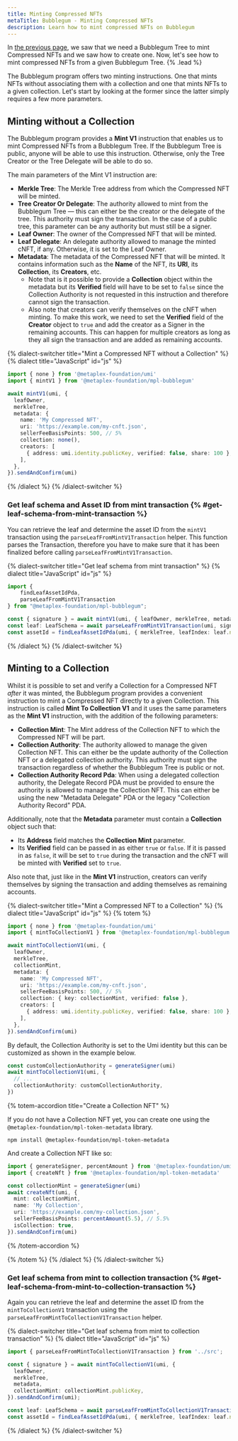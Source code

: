 ```yaml
---
title: Minting Compressed NFTs
metaTitle: Bubblegum - Minting Compressed NFTs
description: Learn how to mint compressed NFTs on Bubblegum
---
```


In [the previous page](/bubblegum/create-trees), we saw that we need a Bubblegum Tree to mint Compressed NFTs and we saw how to create one. Now, let's see how to mint compressed NFTs from a given Bubblegum Tree. {% .lead %}

The Bubblegum program offers two minting instructions. One that mints NFTs without associating them with a collection and one that mints NFTs to a given collection. Let's start by looking at the former since the latter simply requires a few more parameters.

## Minting without a Collection

The Bubblegum program provides a **Mint V1** instruction that enables us to mint Compressed NFTs from a Bubblegum Tree. If the Bubblegum Tree is public, anyone will be able to use this instruction. Otherwise, only the Tree Creator or the Tree Delegate will be able to do so.

The main parameters of the Mint V1 instruction are:

- **Merkle Tree**: The Merkle Tree address from which the Compressed NFT will be minted.
- **Tree Creator Or Delegate**: The authority allowed to mint from the Bubblegum Tree — this can either be the creator or the delegate of the tree. This authority must sign the transaction. In the case of a public tree, this parameter can be any authority but must still be a signer.
- **Leaf Owner**: The owner of the Compressed NFT that will be minted.
- **Leaf Delegate**: An delegate authority allowed to manage the minted cNFT, if any. Otherwise, it is set to the Leaf Owner.
- **Metadata**: The metadata of the Compressed NFT that will be minted. It contains information such as the **Name** of the NFT, its **URI**, its **Collection**, its **Creators**, etc.
  - Note that is it possible to provide a **Collection** object within the metadata but its **Verified** field will have to be set to `false` since the Collection Authority is not requested in this instruction and therefore cannot sign the transaction.
  - Also note that creators can verify themselves on the cNFT when minting. To make this work, we need to set the **Verified** field of the **Creator** object to `true` and add the creator as a Signer in the remaining accounts. This can happen for multiple creators as long as they all sign the transaction and are added as remaining accounts.

{% dialect-switcher title="Mint a Compressed NFT without a Collection" %}
{% dialect title="JavaScript" id="js" %}

```ts
import { none } from '@metaplex-foundation/umi'
import { mintV1 } from '@metaplex-foundation/mpl-bubblegum'

await mintV1(umi, {
  leafOwner,
  merkleTree,
  metadata: {
    name: 'My Compressed NFT',
    uri: 'https://example.com/my-cnft.json',
    sellerFeeBasisPoints: 500, // 5%
    collection: none(),
    creators: [
      { address: umi.identity.publicKey, verified: false, share: 100 },
    ],
  },
}).sendAndConfirm(umi)
```

{% /dialect %}
{% /dialect-switcher %}

### Get leaf schema and Asset ID from mint transaction {% #get-leaf-schema-from-mint-transaction %}

You can retrieve the leaf and determine the asset ID from the `mintV1` transaction using the `parseLeafFromMintV1Transaction` helper. This function parses the Transaction, therefore you have to make sure that it has been finalized before calling `parseLeafFromMintV1Transaction`.

{% dialect-switcher title="Get leaf schema from mint transaction" %}
{% dialect title="JavaScript" id="js" %}

```ts
import {
    findLeafAssetIdPda,
    parseLeafFromMintV1Transaction
} from "@metaplex-foundation/mpl-bubblegum";

const { signature } = await mintV1(umi, { leafOwner, merkleTree, metadata }).sendAndConfirm(umi, { confirm: { commitment: 'confirmed' } });
const leaf: LeafSchema = await parseLeafFromMintV1Transaction(umi, signature);
const assetId = findLeafAssetIdPda(umi, { merkleTree, leafIndex: leaf.nonce });
```

{% /dialect %}
{% /dialect-switcher %}

## Minting to a Collection

Whilst it is possible to set and verify a Collection for a Compressed NFT _after_ it was minted, the Bubblegum program provides a convenient instruction to mint a Compressed NFT directly to a given Collection. This instruction is called **Mint To Collection V1** and it uses the same parameters as the **Mint V1** instruction, with the addition of the following parameters:

- **Collection Mint**: The Mint address of the Collection NFT to which the Compressed NFT will be part.
- **Collection Authority**: The authority allowed to manage the given Collection NFT. This can either be the update authority of the Collection NFT or a delegated collection authority. This authority must sign the transaction regardless of whether the Bubblegum Tree is public or not.
- **Collection Authority Record Pda**: When using a delegated collection authority, the Delegate Record PDA must be provided to ensure the authority is allowed to manage the Collection NFT. This can either be using the new "Metadata Delegate" PDA or the legacy "Collection Authority Record" PDA.

Additionally, note that the **Metadata** parameter must contain a **Collection** object such that:

- Its **Address** field matches the **Collection Mint** parameter.
- Its **Verified** field can be passed in as either `true` or `false`. If it is passed in as `false`, it will be set to `true` during the transaction and the cNFT will be minted with **Verified** set to `true`.

Also note that, just like in the **Mint V1** instruction, creators can verify themselves by signing the transaction and adding themselves as remaining accounts.

{% dialect-switcher title="Mint a Compressed NFT to a Collection" %}
{% dialect title="JavaScript" id="js" %}
{% totem %}

```ts
import { none } from '@metaplex-foundation/umi'
import { mintToCollectionV1 } from '@metaplex-foundation/mpl-bubblegum'

await mintToCollectionV1(umi, {
  leafOwner,
  merkleTree,
  collectionMint,
  metadata: {
    name: 'My Compressed NFT',
    uri: 'https://example.com/my-cnft.json',
    sellerFeeBasisPoints: 500, // 5%
    collection: { key: collectionMint, verified: false },
    creators: [
      { address: umi.identity.publicKey, verified: false, share: 100 },
    ],
  },
}).sendAndConfirm(umi)
```

By default, the Collection Authority is set to the Umi identity but this can be customized as shown in the example below.

```ts
const customCollectionAuthority = generateSigner(umi)
await mintToCollectionV1(umi, {
  // ...
  collectionAuthority: customCollectionAuthority,
})
```

{% totem-accordion title="Create a Collection NFT" %}

If you do not have a Collection NFT yet, you can create one using the `@metaplex-foundation/mpl-token-metadata` library.

```shell
npm install @metaplex-foundation/mpl-token-metadata
```

And create a Collection NFT like so:

```ts
import { generateSigner, percentAmount } from '@metaplex-foundation/umi'
import { createNft } from '@metaplex-foundation/mpl-token-metadata'

const collectionMint = generateSigner(umi)
await createNft(umi, {
  mint: collectionMint,
  name: 'My Collection',
  uri: 'https://example.com/my-collection.json',
  sellerFeeBasisPoints: percentAmount(5.5), // 5.5%
  isCollection: true,
}).sendAndConfirm(umi)
```

{% /totem-accordion %}

{% /totem %}
{% /dialect %}
{% /dialect-switcher %}

### Get leaf schema from mint to collection transaction {% #get-leaf-schema-from-mint-to-collection-transaction %}

Again you can retrieve the leaf and determine the asset ID from the `mintToCollectionV1` transaction using the `parseLeafFromMintToCollectionV1Transaction` helper.

{% dialect-switcher title="Get leaf schema from mint to collection transaction" %}
{% dialect title="JavaScript" id="js" %}

```ts
import { parseLeafFromMintToCollectionV1Transaction } from '../src';

const { signature } = await mintToCollectionV1(umi, {
  leafOwner,
  merkleTree,
  metadata,
  collectionMint: collectionMint.publicKey,
}).sendAndConfirm(umi);

const leaf: LeafSchema = await parseLeafFromMintToCollectionV1Transaction(umi, signature);
const assetId = findLeafAssetIdPda(umi, { merkleTree, leafIndex: leaf.nonce });
```

{% /dialect %}
{% /dialect-switcher %}
